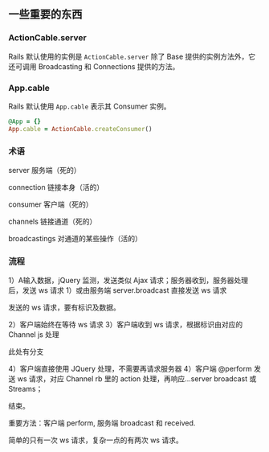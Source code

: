 ## 一些重要的东西

### ActionCable.server

Rails 默认使用的实例是 `ActionCable.server` 除了 Base 提供的实例方法外，它还可调用 Broadcasting 和 Connections 提供的方法。

### App.cable

Rails 默认使用 `App.cable` 表示其 Consumer 实例。

```ruby
@App = {}
App.cable = ActionCable.createConsumer()
```

### 术语

server 服务端（死的）

connection 链接本身（活的）

consumer 客户端（死的）

channels 链接通道（死的）

broadcastings 对通道的某些操作（活的）

### 流程

1）A输入数据，jQuery 监测，发送类似 Ajax 请求；服务器收到，服务器处理后，发送 ws 请求
1）或由服务端 server.broadcast 直接发送 ws 请求

发送的 ws 请求，要有标识及数据。

2）客户端始终在等待 ws 请求
3）客户端收到 ws 请求，根据标识由对应的 Channel js 处理

此处有分支

4）客户端直接使用 JQuery 处理，不需要再请求服务器
4）客户端 @perform 发送 ws 请求，对应 Channel rb 里的 action 处理，再响应...server broadcast 或 Streams；

结束。

重要方法：客户端 perform, 服务端 broadcast 和 received.

简单的只有一次 ws 请求，复杂一点的有两次 ws 请求。
